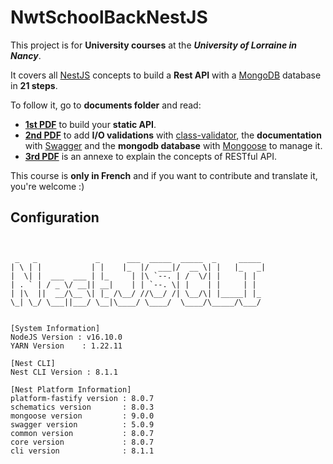 # NwtSchoolBackNestJS

This project is for **University courses** at the ***University of Lorraine in Nancy***.

It covers all [NestJS](https://nestjs.com) concepts to build a **Rest API** with a [MongoDB](https://docs.mongodb.com/) database in **21 steps**.

To follow it, go to **documents folder** and read:

- [**1st PDF**](https://github.com/akanass/nwt-school-back-nestjs/blob/master/documents/1%20-%20Les%20Nouvelles%20Technologies%20du%20Web%20-%20Back%20-%20Part%201.pdf) to build your **static API**.
- [**2nd PDF**](https://github.com/akanass/nwt-school-back-nestjs/blob/master/documents/2%20-%20Les%20Nouvelles%20Technologies%20du%20Web%20-%20Back%20-%20Part%202.pdf) to add **I/O validations** with [class-validator](https://docs.nestjs.com/techniques/validation), the **documentation** with [Swagger](https://docs.nestjs.com/recipes/swagger) and the **mongodb database** with [Mongoose](https://docs.nestjs.com/techniques/mongodb) to manage it.
- [**3rd PDF**](https://github.com/akanass/nwt-school-back-nestjs/blob/master/documents/3%20-%20Les%20Nouvelles%20Technologies%20du%20Web%20-%20Back%20-%20Restful.pdf) is an annexe to explain the concepts of RESTful API.

This course is **only in French** and if you want to contribute and translate it, you're welcome :)


## Configuration
<pre><code>

 _   _             _      ___  _____  _____  _     _____
| \ | |           | |    |_  |/  ___|/  __ \| |   |_   _|
|  \| |  ___  ___ | |_     | |\ `--. | /  \/| |     | |
| . ` | / _ \/ __|| __|    | | `--. \| |    | |     | |
| |\  ||  __/\__ \| |_ /\__/ //\__/ /| \__/\| |_____| |_
\_| \_/ \___||___/ \__|\____/ \____/  \____/\_____/\___/


[System Information]
NodeJS Version : v16.10.0
YARN Version    : 1.22.11 

[Nest CLI]
Nest CLI Version : 8.1.1 

[Nest Platform Information]
platform-fastify version : 8.0.7
schematics version       : 8.0.3
mongoose version         : 9.0.0
swagger version          : 5.0.9
common version           : 8.0.7
core version             : 8.0.7
cli version              : 8.1.1

</code></pre>
